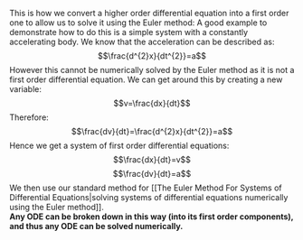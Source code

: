 This is how we convert a higher order differential equation into a first order one to allow us to solve it using the Euler method:
A good example to demonstrate how to do this is a simple system with a constantly accelerating body.
We know that the acceleration can be described as:
$$\frac{d^{2}x}{dt^{2}}=a$$
However this cannot be numerically solved by the Euler method as it is not a first order differential equation.
We can get around this by creating a new variable:
$$v=\frac{dx}{dt}$$
Therefore:
$$\frac{dv}{dt}=\frac{d^{2}x}{dt^{2}}=a$$
Hence we get a system of first order differential equations:
$$\frac{dx}{dt}=v$$
$$\frac{dv}{dt}=a$$
We then use our standard method for [[The Euler Method For Systems of Differential Equations|solving systems of differential equations numerically using the Euler method]].
\
**Any ODE can be broken down in this way (into its first order components), and thus any ODE can be solved numerically.**

